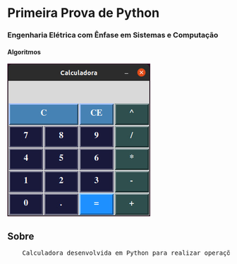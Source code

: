 <h1> Primeira Prova de Python </h1>
<h3> Engenharia Elétrica com Ênfase em Sistemas e Computação</h3>
<h4> Algoritmos </h4>
<p>

  <img src = "Calc.jpg"/>

</p>
<h2>Sobre</h2>
<pre>
    Calculadora desenvolvida em Python para realizar operações básicas 
</pre>

